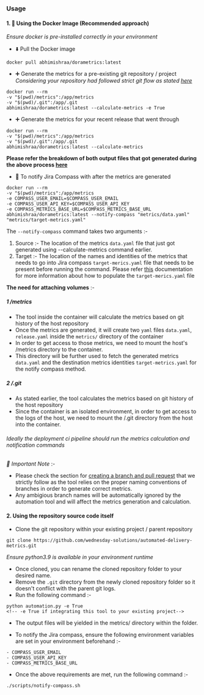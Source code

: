 ### Usage

#### 1. 🐳 Using the Docker Image (Recommended approach)

_Ensure docker is pre-installed correctly in your environment_

- ⬇️ Pull the Docker image

```
docker pull abhimishraa/dorametrics:latest
```

- ➕ Generate the metrics for a pre-existing git repository / project
  _Considering your repository had followed strict git flow as stated [here](https://github.com/wednesday-solutions/automated-delivery-metrics/tree/docs/update-readme#-creating-a-pull-request---)_

```
docker run --rm
-v "$(pwd)/metrics":/app/metrics
-v "$(pwd)/.git":/app/.git
abhimishraa/dorametrics:latest --calculate-metrics -e True
```

- ➕ Generate the metrics for your recent release that went through

```
docker run --rm
-v "$(pwd)/metrics":/app/metrics
-v "$(pwd)/.git":/app/.git
abhimishraa/dorametrics:latest --calculate-metrics
```

**Please refer the breakdown of both output files that got generated during the above process [here](https://github.com/wednesday-solutions/automated-delivery-metrics/blob/main/guide/output-breakdown/Readme.md)**

- 📣 To notify Jira Compass with after the metrics are generated

```
docker run --rm
-v "$(pwd)/metrics":/app/metrics
-e COMPASS_USER_EMAIL=$COMPASS_USER_EMAIL
-e COMPASS_USER_API_KEY=$COMPASS_USER_API_KEY
-e COMPASS_METRICS_BASE_URL=$COMPASS_METRICS_BASE_URL abhimishraa/dorametrics:latest --notify-compass "metrics/data.yaml" "metrics/target-metrics.yaml"
```

The `--notify-compass` command takes two arguments :-

1. Source :- The location of the metrics `data.yaml` file that just got generated using --calculate-metrics command earlier.
2. Target :- The location of the names and identities of the metrics that needs to go into Jira compass `target-merics.yaml` file that needs to be present before running the command.
   Please refer [this](https://github.com/wednesday-solutions/automated-delivery-metrics/tree/main/guide/target-metrics) documentation for more information about how to populate the `target-merics.yaml` file

**The need for attaching volumes** :-

##### 1 /metrics

- The tool inside the container will calculate the metrics based on git history of the host repository
- Once the metrics are generated, it will create two `yaml` files `data.yaml`, `release.yaml` inside the `metrics/` directory of the container
- In order to get access to those metrics, we need to mount the host's /metrics directory to the container.
- This directory will be further used to fetch the generated metrics `data.yaml` and the destination metrics identities `target-metrics.yaml` for the notify compass method.

##### 2 /.git

- As stated earlier, the tool calculates the metrics based on git history of the host repository
- Since the container is an isolated environment, in order to get access to the logs of the host, we need to mount the /.git directory from the host into the container.

###### Ideally the deployment ci pipeline should run the metrics calculation and notification commands

_🛑 Important Note_ :-

- Please check the section for [creating a branch and pull request](https://github.com/wednesday-solutions/automated-delivery-metrics/tree/docs/update-readme#-creating-a-pull-request---) that we strictly follow as the tool relies on the proper naming conventions of branches in order to generate correct metrics.
- Any ambigious branch names will be automatically ignored by the automation tool and will affect the metrics generation and calculation.

#### 2. Using the repository source code itself

- Clone the git repository within your existing project / parent repository

```
git clone https://github.com/wednesday-solutions/automated-delivery-metrics.git
```

_Ensure python3.9 is available in your environment runtime_

- Once cloned, you can rename the cloned repository folder to your desired name.
- Remove the `.git` directory from the newly cloned repository folder so it doesn't conflict with the parent git logs.
- Run the following command :-

```
python automation.py -e True
<!-- -e True if integrating this tool to your existing project-->
```

- The output files will be yielded in the metrics/ directory within the folder.

- To notify the Jira compass, ensure the following environment variables are set in your environment beforehand :-

```
- COMPASS_USER_EMAIL
- COMPASS_USER_API_KEY
- COMPASS_METRICS_BASE_URL
```

- Once the above requirements are met, run the following command :-

```
./scripts/notify-compass.sh
```
